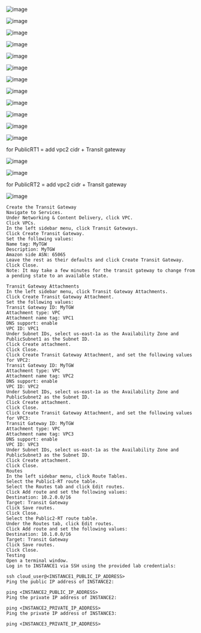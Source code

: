 




![image](https://user-images.githubusercontent.com/33985509/127530481-d64145c0-a053-44cf-b906-cd3e8fcbab05.png)


![image](https://user-images.githubusercontent.com/33985509/127530626-1145a2c4-91b4-4c8b-ac09-6f04362701ad.png)


![image](https://user-images.githubusercontent.com/33985509/127530696-233a9ca0-5400-4f2b-90c2-227b56b9af76.png)


![image](https://user-images.githubusercontent.com/33985509/127530834-c78b60ae-cccd-45f4-8bff-d5815e245dd1.png)


![image](https://user-images.githubusercontent.com/33985509/127531054-1e5eb8f7-19d1-4d1d-8646-b8ee6e185c47.png)


![image](https://user-images.githubusercontent.com/33985509/127531376-fe6c1d58-2590-44d5-8526-cde5734d00fb.png)


![image](https://user-images.githubusercontent.com/33985509/127531494-7fd1cfbf-8a31-4249-9001-b325ad6d0afe.png)


![image](https://user-images.githubusercontent.com/33985509/127531882-4f87a6be-1c78-4450-884b-26cbc5f4c5cf.png)


![image](https://user-images.githubusercontent.com/33985509/127532556-3181b33f-fbe6-423c-b4cc-27f8147f5827.png)


![image](https://user-images.githubusercontent.com/33985509/127533133-c587547a-b482-4081-a26b-1e99e7367c15.png)


![image](https://user-images.githubusercontent.com/33985509/127533534-a3dd216a-4de5-4130-a04c-cbb2d6513c92.png)


![image](https://user-images.githubusercontent.com/33985509/127533821-6f25284c-aa14-459c-8301-fbd395911139.png)


for PublicRT1 =  add vpc2 cidr + Transit gateway

![image](https://user-images.githubusercontent.com/33985509/127533974-b49404db-f04d-41ad-9cc6-6c02f41a1b01.png)


![image](https://user-images.githubusercontent.com/33985509/127534254-e08c9c4b-fe1b-4dd1-ad3a-e41a9021577c.png)


for PublicRT2 =  add vpc2 cidr + Transit gateway

![image](https://user-images.githubusercontent.com/33985509/127534680-7ca9e001-c356-4edb-8219-6a41d4ed9b98.png)







~~~
Create the Transit Gateway
Navigate to Services.
Under Networking & Content Delivery, click VPC.
Click VPCs.
In the left sidebar menu, click Transit Gateways.
Click Create Transit Gateway.
Set the following values:
Name tag: MyTGW
Description: MyTGW
Amazon side ASN: 65065
Leave the rest as their defaults and click Create Transit Gateway.
Click Close.
Note: It may take a few minutes for the transit gateway to change from a pending state to an available state.

Transit Gateway Attachments
In the left sidebar menu, click Transit Gateway Attachments.
Click Create Transit Gateway Attachment.
Set the following values:
Transit Gateway ID: MyTGW
Attachment type: VPC
Attachment name tag: VPC1
DNS support: enable
VPC ID: VPC1
Under Subnet IDs, select us-east-1a as the Availability Zone and PublicSubnet1 as the Subnet ID.
Click Create attachment.
Click Close.
Click Create Transit Gateway Attachment, and set the following values for VPC2:
Transit Gateway ID: MyTGW
Attachment type: VPC
Attachment name tag: VPC2
DNS support: enable
VPC ID: VPC2
Under Subnet IDs, select us-east-1a as the Availability Zone and PublicSubnet2 as the Subnet ID.
Click Create attachment.
Click Close.
Click Create Transit Gateway Attachment, and set the following values for VPC3:
Transit Gateway ID: MyTGW
Attachment type: VPC
Attachment name tag: VPC3
DNS support: enable
VPC ID: VPC3
Under Subnet IDs, select us-east-1a as the Availability Zone and PublicSubnet3 as the Subnet ID.
Click Create attachment.
Click Close.
Routes
In the left sidebar menu, click Route Tables.
Select the Public1-RT route table.
Select the Routes tab and click Edit routes.
Click Add route and set the following values:
Destination: 10.2.0.0/16
Target: Transit Gateway
Click Save routes.
Click Close.
Select the Public2-RT route table.
Under the Routes tab, click Edit routes.
Click Add route and set the following values:
Destination: 10.1.0.0/16
Target: Transit Gateway
Click Save routes.
Click Close.
Testing
Open a terminal window.
Log in to INSTANCE1 via SSH using the provided lab credentials:

ssh cloud_user@<INSTANCE1_PUBLIC_IP_ADDRESS>
Ping the public IP address of INSTANCE2:

ping <INSTANCE2_PUBLIC_IP_ADDRESS>
Ping the private IP address of INSTANCE2:

ping <INSTANCE2_PRIVATE_IP_ADDRESS>
Ping the private IP address of INSTANCE3:

ping <INSTANCE3_PRIVATE_IP_ADDRESS>

~~~
